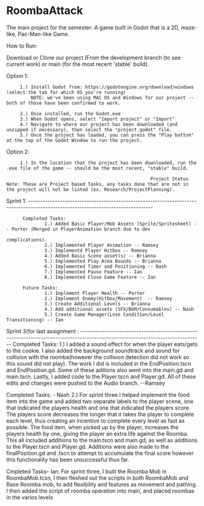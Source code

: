 # RoombaAttack
The main project for the semester: A game built in Godot that is a 2D, maze-like, Pac-Man-like Game.

How to Run:

Download or Clone our project (From the development branch (to see current work) or main (for the most recent 'stable' build).

Option 1: 
         
         1.) Install Godot from: https://godotengine.org/download/windows (select the tab for which OS you're running)
             NOTE: we've been using MAC OS and Windows for our project -- both of those have been confirmed to work.

         2.) Once installed, run the Godot.exe
         3.) When Godot opens, select "Import project" or "Import"
         4.) Navigate to where our project has been downloaded (and unzipped if necessary), then select the "project.godot" file.
         5.) Once the project has loaded, you can press the "Play button" at the top of the Godot Window to run the project.
         
Option 2:
         
         1.) In the location that the project has been downloaded, run the .exe file of the game -- should be the most recent, "stable" build.

                                                         Project Status
    Note: These are Project based Tasks, any tasks done that are not in the project will not be listed (ex. Research/ProjectPlanning).

Sprint 1: ---------------------------------------------------------------------------------------------------------------------------------

          Completed Tasks:
                  1.) Added Basic Player/Mob Assets (Sprite/Spritesheet) -- Porter (Merged in PlayerAnimation branch due to dev        
                                                                                    complications).
                  2.) Implemented Player Animation -- Ramsey
                  3.) Implementd Player Hitbox -- Ramsey
                  4.) Added Basic Scene asset(s) -- Brianna
                  5.) Implemented Play Area Bounds -- Brianna
                  6.) Implemented Timer and Positioning -- Nash
                  7.) Implemented Pause Feature -- Ian
                  8.) Implemented Close Game Feature -- Ian
                  
          Future Tasks:
                  1.) Implement Player Health -- Porter
                  2.) Implement Enemy(Hitbox/Movement)  -- Ramsey
                  3.) Create Additional Levels -- Brianna
                  4.) Add additional assets (SFX/BGM/Consumables) -- Nash
                  5.) Create Game Manager(Lose Condition/Level Transitioning) -- Ian
                  
                  
                  
Sprint 3(for last assignment : --------------------------------------------------------------------------------------------------------------------------------
                  Completed Tasks:
                  1.) I added a sound effect for when the player eats/gets to the cookie. I also added the background soundtrack and sound                       for collision with the roomba(however the collision detection did not work so this sound did not play). The work I                         did is included in the EndPosition.tscn and EndPosition.gd. Some of these aditions also went into the main.gd and                           main.tscn. Lastly, I added code to the Player.tscn and Player.gd. All of these edits and changes were pushed to the                         Audio branch. --Ramsey 
                  
Completed Tasks: - Nash
2.) For sprint three I helped implement the food item into the game and added two separate labels to the player scene, one that indicated the players health and one that indicated the players score. The players score decreases the longer that it takes the player to complete each level, thus creating an incentive to complete every level as fast as possible. The food item, when picked up by the player, increases the players health by one, giving the player an extra life against the Roomba. This all included additions to the main.tscn and main.gd, as well as additions to the Player.tscn and Player.gd. Additions were also made to the finalPosition.gd and .tscn to attempt to accumulate the final score however this functionality has been unsuccessful thus far.

Cmpleted Tasks- Ian: For sprint three, I built the Roomba Mob in RoombaMob.tcsn, I then fleshed out the scripts in both RoombaMob and Base Roomba mob, to add flexibility and features as movement and pathing. I then added the script of roomba operation into main, and placed roombas in the varios levels
